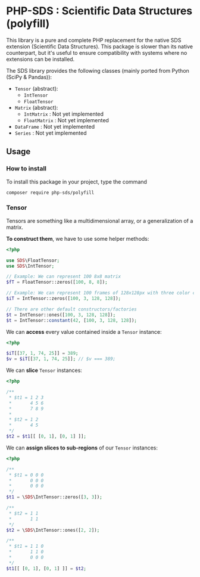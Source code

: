 # PHP-SDS : Scientific Data Structures (polyfill)

This library is a pure and complete PHP replacement for the native SDS extension (Scientific Data Structures). This
package is slower than its native counterpart, but it's useful to ensure compatibility with systems where no extensions
can be installed.

The SDS library provides the following classes (mainly ported from Python (SciPy & Pandas)):
  * `Tensor` (abstract):
    * `IntTensor`
    * `FloatTensor`
  * `Matrix` (abstract):
    * `IntMatrix` : Not yet implemented
    * `FloatMatrix` : Not yet implemented
  * `DataFrame` : Not yet implemented
  * `Series` : Not yet implemented



## Usage

### How to install

To install this package in your project, type the command

```bash
composer require php-sds/polyfill
```

### Tensor

Tensors are something like a multidimensional array, or a generalization of a matrix.

**To construct them**, we have to use some helper methods:

```php
<?php

use SDS\FloatTensor;
use SDS\IntTensor;

// Example: We can represent 100 8x8 matrix
$fT = FloatTensor::zeros([100, 8, 8]);

// Example: We can represent 100 frames of 128x128px with three color channels
$iT = IntTensor::zeros([100, 3, 128, 128]);

// There are other default constructors/factories
$t = IntTensor::ones([100, 3, 128, 128]);
$t = IntTensor::constant(42, [100, 3, 128, 128]);
```

We can **access** every value contained inside a `Tensor` instance:
```php
<?php

$iT[[37, 1, 74, 25]] = 389;
$v = $iT[[37, 1, 74, 25]]; // $v === 389;
```

We can **slice** `Tensor` instances:
```php
<?php

/**
 * $t1 = 1 2 3
 *       4 5 6
 *       7 8 9
 * 
 * $t2 = 1 2
 *       4 5
 */
$t2 = $t1[[ [0, 1], [0, 1] ]];
```

We can **assign slices to sub-regions** of our `Tensor` instances:
```php
<?php

/**
 * $t1 = 0 0 0
 *       0 0 0
 *       0 0 0
 */
$t1 = \SDS\IntTensor::zeros([3, 3]);

/**
 * $t2 = 1 1
 *       1 1
 */
$t2 = \SDS\IntTensor::ones([2, 2]);

/**
 * $t1 = 1 1 0
 *       1 1 0
 *       0 0 0
 */
$t1[[ [0, 1], [0, 1] ]] = $t2;
```
